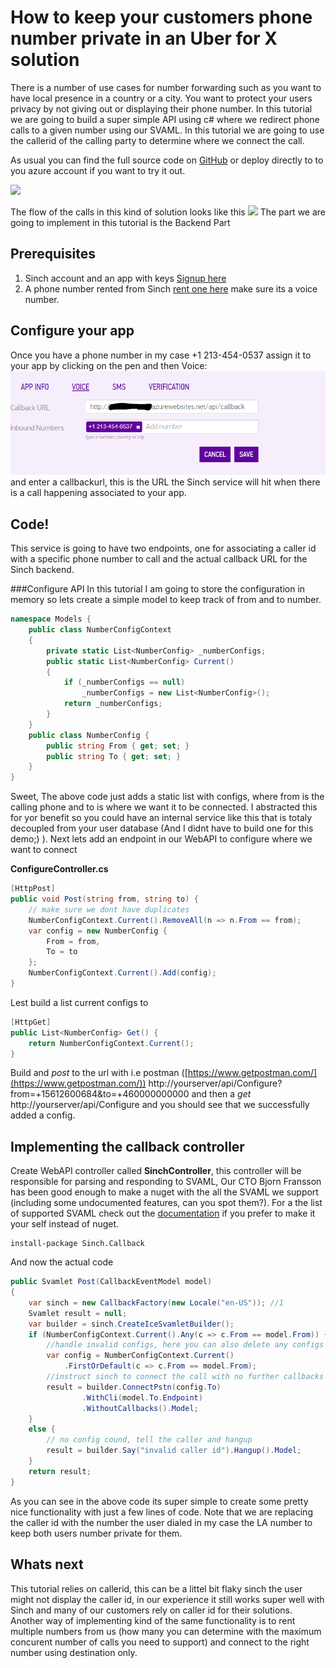 # How to keep your customers phone number private in an Uber for X solution


There is a number of use cases for number forwarding such as you want to have local presence in a country or a city. You want to protect your users privacy by not giving out or displaying their phone number. In this tutorial we are going to build a super simple API using c# where we redirect phone calls to a given number using our SVAML. 
In this tutorial we are going to use the callerid of the calling party to determine where we connect the call. 

As usual you can find the full source code on [GitHub](https://github.com/sinch/net-redirect-call) or deploy directly to to you azure account if you want to try it out.

<a href="https://azuredeploy.net/?repository=https://github.com/sinch/net-redirect-call/" target="_blank">
    <img src="https://azuredeploy.net/deploybutton.png"/>
</a>

The flow of the calls in this kind of solution looks like this
<img src="https://www.websequencediagrams.com/files/render?link=pYJjAbI_xMYLY3GRziIW"/>
The part we are going to implement in this tutorial is the Backend Part

## Prerequisites 
1. Sinch account and an app with keys [Signup here ](https://www.sinch.com/signup)
2. A phone number rented from Sinch [rent one here](https://www.sinch.com/dashboard/#/numbers) make sure its a voice number.

## Configure your app 
Once you have a phone number in my case +1 213-454-0537 assign it to your app by clicking on the pen and then Voice: 
![](images/configureapp.png)
and enter a callbackurl, this is the URL the Sinch service will hit when there is a call happening associated to your app. 
 
## Code!
This service is going to have two endpoints, one for associating a caller id with a specific phone number to call and the actual callback URL for the Sinch backend. 

###Configure API
In this tutorial I am going to store the configuration in memory so lets create a simple model to keep track of from and to number. 

```csharp
namespace Models {
    public class NumberConfigContext
    {
        private static List<NumberConfig> _numberConfigs;
        public static List<NumberConfig> Current()
        {
            if (_numberConfigs == null)
                _numberConfigs = new List<NumberConfig>();
            return _numberConfigs;
        }
    }
    public class NumberConfig {
        public string From { get; set; }
        public string To { get; set; }
    }
}
```

Sweet, The above code just adds a static list with configs, where from is the calling phone and to is where we want it to be connected. I abstracted this for yor benefit so you could have an internal service like this that is totaly decoupled from your user database (And I didnt have to build one for this demo;) ). 
Next lets add an endpoint in our WebAPI to configure where we want to connect

**ConfigureController.cs**
```csharp
[HttpPost]
public void Post(string from, string to) {
    // make sure we dont have duplicates
    NumberConfigContext.Current().RemoveAll(n => n.From == from);
    var config = new NumberConfig {
        From = from,
        To = to
    };
    NumberConfigContext.Current().Add(config);
}
```
Lest build a list current configs to
```csharp
[HttpGet]
public List<NumberConfig> Get() {
    return NumberConfigContext.Current();
}
```

Build and *post* to the url with i.e postman ([https://www.getpostman.com/](https://www.getpostman.com/)) 
http://yourserver/api/Configure?from=+15612600684&to=+460000000000
and then a *get* 
http://yourserver/api/Configure
and you should see that we successfully added a config. 

## Implementing the callback controller 
Create WebAPI controller called **SinchController**, this controller will be responsible for parsing and responding to SVAML, Our CTO Bjorn Fransson has been good enough to make a nuget with the all the SVAML we support (including some undocumented features, can you spot them?). For a the list of supported SVAML check out the [documentation](https://www.sinch.com/docs/voice/rest/#callbackapi "Callback documentation") if you prefer to make it your self instead of nuget.

```nugetgithub
install-package Sinch.Callback
```
And now the actual code

```csharp
public Svamlet Post(CallbackEventModel model)
{
    var sinch = new CallbackFactory(new Locale("en-US")); //1
    Svamlet result = null;
    var builder = sinch.CreateIceSvamletBuilder();
    if (NumberConfigContext.Current().Any(c => c.From == model.From)) {
		//handle invalid configs, here you can also delete any configs if its supposed to be valid for one time only
        var config = NumberConfigContext.Current()
			.FirstOrDefault(c => c.From == model.From);
		//instruct sinch to connect the call with no further callbacks (ACE and DICE)
        result = builder.ConnectPstn(config.To)
				.WithCli(model.To.Endpoint)
				.WithoutCallbacks().Model;
    }
    else {
		// no config cound, tell the caller and hangup
        result = builder.Say("invalid caller id").Hangup().Model;
    }
    return result;
}
```

As you can see in the above code its super simple to create some pretty nice functionality with just a few lines of code. Note that we are replacing the caller id with the number the user dialed in my case the LA number to keep both users number private for them.

## Whats next
This tutorial relies on callerid, this can be a littel bit flaky sinch the user might not display the caller id, in our experience it still works super well with Sinch and many of our customers rely on caller id for their solutions. Another way of implementing kind of the same functionality is to rent multiple numbers from us (how many you can determine with the maximum concurent number of calls you need to support) and connect to the right number using destination only. 


